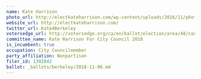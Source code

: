 ```yaml
---
name: Kate Harrison
photo_url: http://electkateharrison.com/wp-content/uploads/2016/11/photo-27.jpg
website_url: http://electkateharrison.com/
twitter_url: Kate4Berkeley
votersedge_url: http://votersedge.org/ca/en/ballot/election/area/48/contests/contest/15984/candidate/136427election_authority_id=1
committee_name: Kate Harrison For City Council 2018
is_incumbent: true
occupation: City Councilmember
party_affiliation: Nonpartisan
filer_id: 1392842
ballot: _ballots/berkeley/2018-11-06.md
---
```

